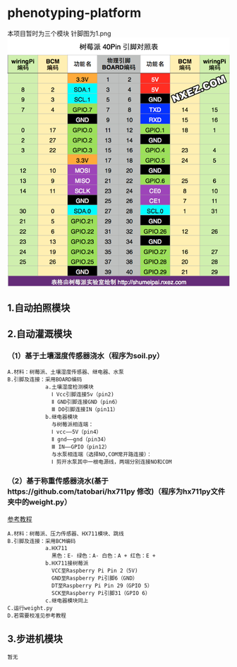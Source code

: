 # phenotyping-platform
本项目暂时为三个模块
针脚图为1.png
![针脚图](https://github.com/kirinhcl/phenotyping-platform/blob/main/1.png)
## 1.自动拍照模块



## 2.自动灌溉模块
### （1）基于土壤湿度传感器浇水（程序为soil.py）
    A.材料：树莓派、土壤湿度传感器、继电器、水泵
    B.引脚及连接：采用BOARD编码
                a.土壤湿度检测模块
                  Ⅰ Vcc引脚连接5v（pin2)
                  Ⅱ GND引脚连接GND（pin6）
                  Ⅲ DO引脚连接IN（pin11）
                b.继电器模块
                  与树莓派相连端：
                  Ⅰ vcc——5V（pin4）
                  Ⅱ gnd——gnd（pin34）
                  Ⅲ IN——GPIO（pin12）
                  与水泵相连端（选择NO,COM常开路连接）：
                  Ⅰ 剪开水泵其中一根电源线，两端分别连接NO和COM
### （2）基于称重传感器浇水(基于https://github.com/tatobari/hx711py 修改)（程序为hx711py文件夹中的weight.py）
[参考教程](https://zhuanlan.zhihu.com/p/132478015)
    
    A.材料：树莓派、压力传感器、HX711模块、跳线
    B.引脚及连接：采用BCM编码
                a.HX711
                  黑色：E- 绿色：A- 白色：A + 红色：E +
                b.HX711接树莓派
                  VCC至Raspberry Pi Pin 2（5V)
                  GND至Raspberry Pi引脚6（GND）
                  DT至Raspberry Pi Pin 29（GPIO 5）
                  SCK至Raspberry Pi引脚31（GPIO 6）
                c.继电器模块同上
    C.运行weight.py
    D.若需要校准见参考教程
        
          
## 3.步进机模块
    暂无
